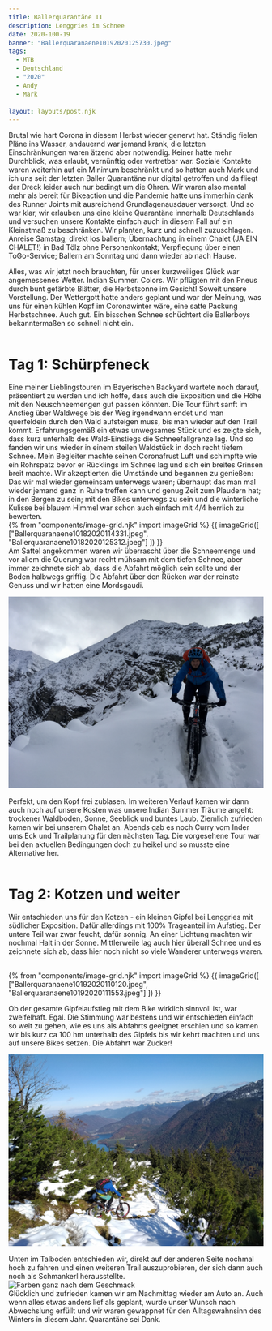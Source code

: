 ```yaml
---
title: Ballerquarantäne II
description: Lenggries im Schnee
date: 2020-100-19
banner: "Ballerquaranaene10192020125730.jpeg"
tags:
  - MTB
  - Deutschland
  - "2020"
  - Andy
  - Mark

layout: layouts/post.njk
---
```


Brutal wie hart Corona in diesem Herbst wieder genervt hat. Ständig fielen Pläne ins Wasser, andauernd war jemand krank, die letzten Einschränkungen waren ätzend aber notwendig. Keiner hatte mehr Durchblick, was erlaubt, vernünftig oder vertretbar war. Soziale Kontakte waren weiterhin auf ein Minimum beschränkt und so hatten auch Mark und ich uns seit der letzten Baller Quarantäne nur digital getroffen und da fliegt der Dreck leider auch nur bedingt um die Ohren. Wir waren also mental mehr als bereit für Bikeaction und die Pandemie hatte uns immerhin dank des Runner Joints mit ausreichend Grundlagenausdauer versorgt. Und so war klar, wir erlauben uns eine kleine Quarantäne innerhalb Deutschlands und versuchen unsere Kontakte einfach auch in diesem Fall auf ein Kleinstmaß zu beschränken. Wir planten, kurz und schnell zuzuschlagen. Anreise Samstag; direkt los ballern; Übernachtung in einem Chalet (JA EIN CHALET!) in Bad Tölz ohne Personenkontakt; Verpflegung über einen ToGo-Service; Ballern am Sonntag und dann wieder ab nach Hause.

Alles, was wir jetzt noch brauchten, für unser kurzweiliges Glück war angemessenes Wetter. Indian Summer. Colors. Wir pflügten mit den Pneus durch bunt gefärbte Blätter, die Herbstsonne im Gesicht! Soweit unsere Vorstellung. Der Wettergott hatte anders geplant und war der Meinung, was uns für einen kühlen Kopf im Coronawinter wäre, eine satte Packung Herbstschnee. Auch gut. Ein bisschen Schnee schüchtert die Ballerboys bekanntermaßen so schnell nicht ein.
<br>
<br>

# Tag 1: Schürpfeneck

Eine meiner Lieblingstouren im Bayerischen Backyard wartete noch darauf, präsentiert zu werden und ich hoffe, dass auch die Exposition und die Höhe mit den Neuschneemengen gut passen könnten. Die Tour führt sanft im Anstieg über Waldwege bis der Weg irgendwann endet und man querfeldein durch den Wald aufsteigen muss, bis man wieder auf den Trail kommt. Erfahrungsgemäß ein etwas unwegsames Stück und es zeigte sich, dass kurz unterhalb des Wald-Einstiegs die Schneefallgrenze lag. Und so fanden wir uns wieder in einem steilen Waldstück in doch recht tiefem Schnee. Mein Begleiter machte seinen Coronafrust Luft und schimpfte wie ein Rohrspatz bevor er Rücklings im Schnee lag und sich ein breites Grinsen breit machte. Wir akzeptierten die Umstände und begannen zu genießen: Das wir mal wieder gemeinsam unterwegs waren; überhaupt das man mal wieder jemand ganz in Ruhe treffen kann und genug Zeit zum Plaudern hat; in den Bergen zu sein; mit den Bikes unterwegs zu sein und die winterliche Kulisse bei blauem Himmel war schon auch einfach mit 4/4 herrlich zu bewerten.
<br>
{% from "components/image-grid.njk" import imageGrid %}
{{ imageGrid([
 ["Ballerquaranaene10182020114331.jpeg", "Ballerquaranaene10182020125312.jpeg"]
]) }}
<br>
Am Sattel angekommen waren wir überrascht über die Schneemenge und vor allem die Querung war recht mühsam mit dem tiefen Schnee, aber immer zeichnete sich ab, dass die Abfahrt möglich sein sollte und der Boden halbwegs griffig. Die Abfahrt über den Rücken war der reinste Genuss und wir hatten eine Mordsgaudi.

![White ride](media/Ballerquaranaene10182020134241.jpeg)

Perfekt, um den Kopf frei zublasen. Im weiteren Verlauf kamen wir dann auch noch auf unsere Kosten was unsere Indian Summer Träume angeht: trockener Waldboden, Sonne, Seeblick und buntes Laub. Ziemlich zufrieden kamen wir bei unserem Chalet an. Abends gab es noch Curry vom Inder ums Eck und Trailplanung für den nächsten Tag. Die vorgesehene Tour war bei den aktuellen Bedingungen doch zu heikel und so musste eine Alternative her.
<br>
<br>

# Tag 2: Kotzen und weiter

Wir entschieden uns für den Kotzen - ein kleinen Gipfel bei Lenggries mit südlicher Exposition. Dafür allerdings mit 100% Trageanteil im Aufstieg. Der untere Teil war zwar feucht, dafür sonnig. An einer Lichtung machten wir nochmal Halt in der Sonne. Mittlerweile lag auch hier überall Schnee und es zeichnete sich ab, dass hier noch nicht so viele Wanderer unterwegs waren. 

<br>
{% from "components/image-grid.njk" import imageGrid %}
{{ imageGrid([
 ["Ballerquaranaene10192020110120.jpeg", "Ballerquaranaene10192020111553.jpeg"]
]) }}
<br>

Ob der gesamte Gipfelaufstieg mit dem Bike wirklich sinnvoll ist, war zweifelhaft. Egal. Die Stimmung war bestens und wir entschieden einfach so weit zu gehen, wie es uns als Abfahrts geeignet erschien und so kamen wir bis kurz ca 100 hm unterhalb des Gipfels bis wir kehrt machten und uns auf unsere Bikes setzen. Die Abfahrt war Zucker! 

![Abfahrt mit Seeblick](media/Ballerquaranaene10192020125407.jpeg)

Unten im Talboden entschieden wir, direkt auf der anderen Seite nochmal hoch zu fahren und einen weiteren Trail auszuprobieren, der sich dann auch noch als Schmankerl herausstellte.
<br>
![Farben ganz nach dem Geschmack](media/Ballerquaranaene10192020132942.jpeg)
<br>
Glücklich und zufrieden kamen wir am Nachmittag wieder am Auto an. Auch wenn alles etwas anders lief als geplant, wurde unser Wunsch nach Abwechslung erfüllt und wir waren gewappnet für den Alltagswahnsinn des Winters in diesem Jahr. Quarantäne sei Dank.
